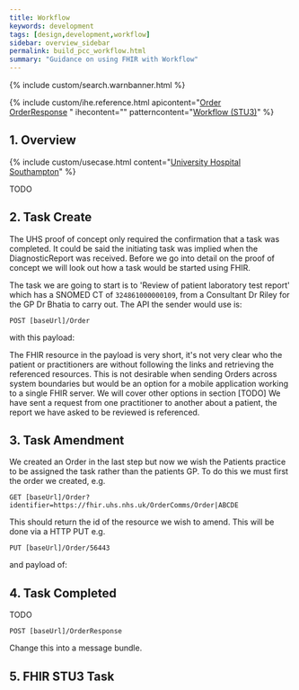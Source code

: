 ```yaml
---
title: Workflow
keywords: development
tags: [design,development,workflow]
sidebar: overview_sidebar
permalink: build_pcc_workflow.html
summary: "Guidance on using FHIR with Workflow"
---
```


{% include custom/search.warnbanner.html %}

{% include custom/ihe.reference.html apicontent="[Order](api_diagnostics_order.html) <br> [OrderResponse](api_diagnostics_orderresponse.html) " ihecontent="" patterncontent="[Workflow (STU3)](https://www.hl7.org/fhir/workflow-module.html)" %}

## 1. Overview ##

{% include custom/usecase.html content="[University Hospital Southampton](engage_poc_uhscc.html)" %}

TODO

## 2. Task Create ##

The UHS proof of concept only required the confirmation that a task was completed. It could be said the initiating task was implied when the DiagnosticReport was received. Before we go into detail on the proof of concept we will look out how a task would be started using FHIR.

The task we are going to start is to 'Review of patient laboratory test report' which has a SNOMED CT of `324861000000109`, from a Consultant Dr Riley for the GP Dr Bhatia to carry out. The API the sender would use is:

```
POST [baseUrl]/Order
```

with this payload:

<script src="https://gist.github.com/KevinMayfield/f9e19566b9e4ad6e577f973d75b35c3c.js"></script>

The FHIR resource in the payload is very short, it's not very clear who the patient or practitioners are without following the links and retrieving the referenced resources. This is not desirable when sending Orders across system boundaries but would be an option for a mobile application working to a single FHIR server. We will cover other options in section [TODO]
We have sent a request from one practitioner to another about a patient, the report we have asked to be reviewed is referenced.

## 3. Task Amendment ##

We created an Order in the last step but now we wish the Patients practice to be assigned the task rather than the patients GP. To do this we must first the order we created, e.g.

```
GET [baseUrl]/Order?identifier=https://fhir.uhs.nhs.uk/OrderComms/Order|ABCDE
```

This should return the id of the resource we wish to amend. This will be done via a HTTP PUT e.g.

```
PUT [baseUrl]/Order/56443
```

and payload of:

<script src="https://gist.github.com/KevinMayfield/7cda2922f9aa182c4df6564cdc8ab575.js"></script>


## 4. Task Completed ##

TODO

```
POST [baseUrl]/OrderResponse
```

<script src="https://gist.github.com/KevinMayfield/4e8d70f2638fe79f6de4602e3e0b400b.js"></script>


Change this into a message bundle.
<!--
<script src="https://gist.github.com/KevinMayfield/5ce742eb62ab167657320d0579cfd127.js"></script>
-->
## 5. FHIR STU3 Task ##
